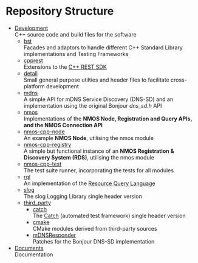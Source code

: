 # Repository Structure

- [Development](../Development)  
    C++ source code and build files for the software
    - [bst](../Development/bst)  
      Facades and adaptors to handle different C++ Standard Library implementations and Testing Frameworks
    - [cpprest](../Development/cpprest)  
      Extensions to the [C++ REST SDK](https://github.com/Microsoft/cpprestsdk)
    - [detail](../Development/detail)  
      Small general purpose utilties and header files to facilitate cross-platform development
    - [mdns](../Development/mdns)  
      A simple API for mDNS Service Discovery (DNS-SD) and an implementation using the original Bonjour *dns_sd.h* API
    - [nmos](../Development/nmos)  
      Implementations of the **NMOS Node, Registration and Query APIs, and the NMOS Connection API**
    - [nmos-cpp-node](../Development/nmos-cpp-node)  
      An example **NMOS Node**, utilising the nmos module
    - [nmos-cpp-registry](../Development/nmos-cpp-registry)  
      A simple but functional instance of an **NMOS Registration & Discovery System (RDS)**, utilising the nmos module
    - [nmos-cpp-test](../Development/nmos-cpp-test)  
      The test suite runner, incorporating the tests for all modules
    - [rql](../Development/rql)  
      An implementation of the [Resource Query Language](https://github.com/persvr/rql)
    - [slog](../Development/slog)  
      The slog Logging Library single header version
    - [third_party](../Development/third_party)
      - [catch](../Development/third_party/catch)  
        The [Catch](https://github.com/philsquared/Catch) (automated test framework) single header version
      - [cmake](../Development/third_party/cmake)  
        CMake modules derived from third-party sources
      - [mDNSResponder](../Development/third_party/mDNSResponder)  
        Patches for the Bonjour DNS-SD implementation
- [Documents](../Documents)  
  Documentation
